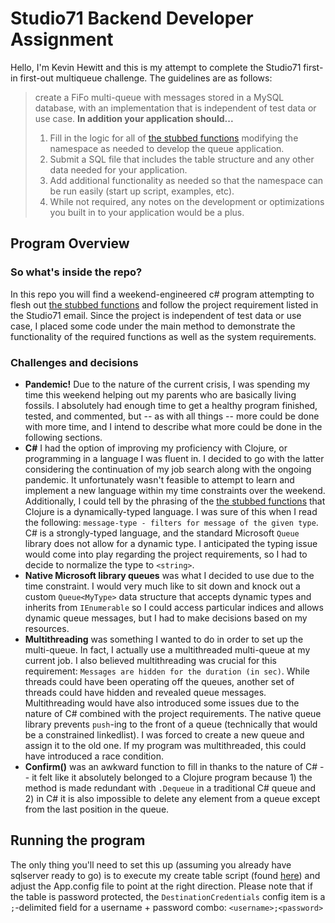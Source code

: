 # Studio71 Backend Developer Assignment
Hello, I'm Kevin Hewitt and this is my attempt to complete the Studio71 first-in first-out multiqueue challenge. The guidelines are as follows: 

> create a FiFo multi-queue with messages stored in a MySQL database,
> with an implementation that is independent of test data or use case.
> **In addition your application should...**
> 1. Fill in the logic for all of [the stubbed functions](https://s71.link/aSNHX9) modifying the namespace as needed to develop the queue application.
> 2. Submit a SQL file that includes the table structure and any other data needed for your application.
> 3. Add additional functionality as needed so that the namespace can be run easily (start up script, examples, etc).
> 4. While not required, any notes on the development or optimizations you built in to your application would be a plus.
## Program Overview
### So what's inside the repo?
In this repo you will find a weekend-engineered c# program attempting to flesh out [the stubbed functions](https://s71.link/aSNHX9) and follow the project requirement listed in the Studio71 email.
Since the project is independent of test data or use case, I placed some code under the main method to demonstrate the functionality of the required functions as well as the system requirements.
### Challenges and decisions
* **Pandemic!**  Due to the nature of the current crisis, I was spending my time this weekend helping out my parents who are basically living fossils. I absolutely had enough time to get a healthy program finished, tested, and commented, but -- as with all things -- more could be done with more time, and I intend to describe what more could be done in the following sections. 
* **C#** I had the option of improving my proficiency with Clojure, or programming in a language I was fluent in. I decided to go with the latter considering the continuation of my job search along with the ongoing pandemic. It unfortunately wasn't feasible to attempt to learn and implement a new language within my time constraints over the weekend. Additionally, I could tell by the phrasing of the [the stubbed functions](https://s71.link/aSNHX9) that Clojure is a dynamically-typed language. I was sure of this when I read the following: `message-type - filters for message of the given type`. C# is a strongly-typed language, and the standard Microsoft `Queue` library does not allow for a dynamic type. I anticipated the typing issue would come into play regarding the project requirements, so I had to decide to normalize the type to `<string>`. 
* **Native Microsoft library queues** was what I decided to use due to the time constraint. I would very much like to sit down and knock out a custom `Queue<MyType>`  data structure that accepts dynamic types and inherits from `IEnumerable` so I could access particular indices and allows dynamic queue messages, but I had to make decisions based on my resources.
* **Multithreading** was something I wanted to do in order to set up the multi-queue. In fact, I actually use a multithreaded multi-queue at my current job. I also believed multithreading was crucial for this requirement: `Messages are hidden for the duration (in sec)`. While threads could have been operating off the queues, another set of threads could have hidden and revealed queue messages. Multithreading would have also introduced some issues due to the nature of C# combined with the project requirements. The native queue library prevents `push`-ing to the front of a queue (technically that would be a constrained linkedlist). I was forced to create a new queue and assign it to the old one. If my program was multithreaded, this could have introduced a race condition.
* **Confirm()** was an awkward function to fill in thanks to the nature of C# -- it felt like it absolutely belonged to a Clojure program because 1) the method is made redundant with `.Dequeue` in a traditional C# queue and 2) in C# it is also impossible to delete any element from a queue except from the last position in the queue. 

## Running the program
The only thing you'll need to set this up (assuming you already have sqlserver ready to go) is to execute my create table script (found [here](https://github.com/Neuron1681/s71Challenge/tree/master/MySQL)) and adjust the App.config file to point at the right direction. Please note that if the table is password protected, the `DestinationCredentials` config item is a `;`-delimited field for a username + password combo: `<username>;<password>`

